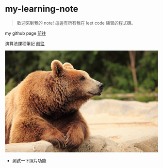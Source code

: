 # my-learning-note
> 歡迎來到我的 note! 
> 這邊有所有我在 leet code 練習的程式碼。

my github page [前往](https://aaron1aaron2.github.io/my-learning-note/)

演算法課程筆記 [前往](https://hackmd.io/eyI8SlFBTmqZjkdSEgQb-g)

![50x50](image/bear.jpg)

* 測試一下照片功能

